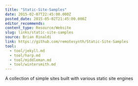 ```yaml
---
title: "Static-Site-Samples"
date: 2015-02-07T22:45:00.000Z
posted_date: 2015-05-02T21:45:00.000Z
editor_recommends:
content_type: Resource/Website
slug: links/static-site-samples
source: Brian Rinaldi
link: https://github.com/remotesynth/Static-Site-Samples
tool:
  - tool/jekyll.md
  - tool/harp.md
  - tool/middleman.md
  - tool/wintersmith.md
---
```

A collection of simple sites built with various static site engines
